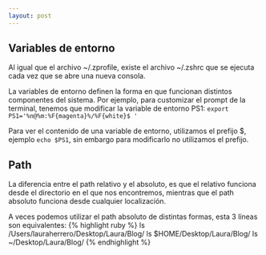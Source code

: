```yaml
---
layout: post
---
```


## Variables de entorno
Al igual que el archivo ~/.zprofile, existe el archivo ~/.zshrc que se ejecuta cada vez que se abre una nueva consola.

La variables de entorno definen la forma en que funcionan distintos componentes del sistema. Por ejemplo, para customizar el prompt de la terminal, tenemos que modificar la variable de entorno PS1:
`export PS1='%n@%m:%F{magenta}%/%F{white}$ '`

Para ver el contenido de una variable de entorno, utilizamos el prefijo $, ejemplo `echo $PS1`, sin embargo para modificarlo no utilizamos el prefijo.

## Path
La diferencia entre el path relativo y el absoluto, es que el relativo funciona desde el directorio en el que nos encontremos, mientras que el path absoluto funciona desde cualquier localización.

A veces podemos utilizar el path absoluto de distintas formas, esta 3 líneas son equivalentes:
{% highlight ruby %}
ls /Users/lauraherrero/Desktop/Laura/Blog/
ls $HOME/Desktop/Laura/Blog/
ls ~/Desktop/Laura/Blog/
{% endhighlight %}
